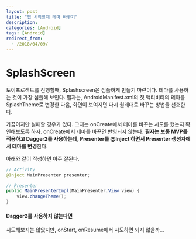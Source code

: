```yaml
---
layout: post
title: "앱 시작할때 테마 바꾸기"
description: 
categories: [Android]
tags: [Android]
redirect_from:
  - /2018/04/09/
---
```


# SplashScreen

토이프로젝트를 진행할때, Splashscreen은 심플하게 만들기 마련이다. 테마를 사용하는 것이 가장 심플해 보인다. 필자는, AndroidManifest.xml의 첫 액티비티의 테마를 SplashTheme로 변경한 다음, 화면이 보여지면 다시 원래대로 바꾸는 방법을 선호한다.

가끔이지만 실패할 경우가 있다. 그때는 onCreate에서 테마를 바꾸는 시도를 했는지 확인해보도록 하자. onCreate에서 테마를 바꾸면 반영되지 않는다. **필자는 보통 MVP를 적용하고 Dagger2를 사용하는데, Presenter를 @Inject 하면서 Presenter 생성자에서 테마를 변경**한다.

아래와 같이 작성하면 아주 잘된다. 

```java
// Activity
@Inject MainPresenter presenter;
```

```Java
// Presenter
public MainPresenterImpl(MainPresenter.View view) {
    view.changeTheme();
}
```

#### Dagger2를 사용하지 않는다면

시도해보지는 않았지만, onStart, onResume에서 시도하면 되지 않을까...